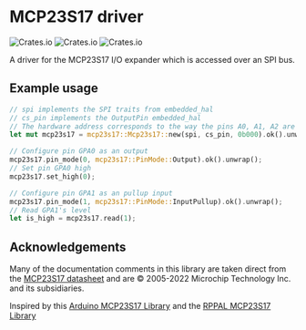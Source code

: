 # MCP23S17 driver

![Crates.io](https://img.shields.io/crates/v/mcp23s17)
![Crates.io](https://img.shields.io/crates/d/mcp23s17)
![Crates.io](https://img.shields.io/crates/l/mcp23s17)

A driver for the MCP23S17 I/O expander which is accessed over an SPI bus.

## Example usage

```rs
// spi implements the SPI traits from embedded_hal 
// cs_pin implements the OutputPin embedded_hal
// The hardware address corresponds to the way the pins A0, A1, A2 are physically connected
let mut mcp23s17 = mcp23s17::Mcp23s17::new(spi, cs_pin, 0b000).ok().unwrap();

// Configure pin GPA0 as an output
mcp23s17.pin_mode(0, mcp23s17::PinMode::Output).ok().unwrap();
// Set pin GPA0 high
mcp23s17.set_high(0);

// Configure pin GPA1 as an pullup input
mcp23s17.pin_mode(1, mcp23s17::PinMode::InputPullup).ok().unwrap();
// Read GPA1's level
let is_high = mcp23s17.read(1);
```

## Acknowledgements

Many of the documentation comments in this library are taken direct from the
[MCP23S17 datasheet](https://www.microchip.com/en-us/product/MCP23S17) and are
© 2005-2022 Microchip Technology Inc. and its subsidiaries.

Inspired by this [Arduino MCP23S17 Library](https://github.com/dreamcat4/Mcp23s17)
and the [RPPAL MCP23S17 Library](https://github.com/solimike/rppal-mcp23s17/)

